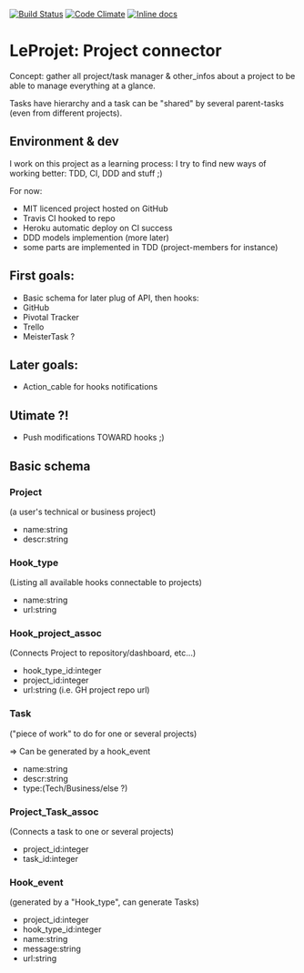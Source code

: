 [![Build Status](https://travis-ci.org/gfauredumont/LeProjet.svg?branch=master)](https://travis-ci.org/gfauredumont/LeProjet)  [![Code Climate](https://codeclimate.com/github/gfauredumont/LeProjet/badges/gpa.svg)](https://codeclimate.com/github/gfauredumont/LeProjet)
 [![Inline docs](http://inch-ci.org/github/gfauredumont/LeProjet.svg?branch=master)](http://inch-ci.org/github/gfauredumont/LeProjet)
 
# LeProjet: Project connector

Concept: gather all project/task manager & other_infos about a project to be able to manage everything at a glance.

Tasks have hierarchy and a task can be "shared" by several parent-tasks (even from different projects).

## Environment & dev

I work on this project as a learning process: I try to find new ways of working better: TDD, CI, DDD and stuff ;)

For now:
- MIT licenced project hosted on GitHub
- Travis CI hooked to repo
- Heroku automatic deploy on CI success
- DDD models implemention (more later)
- some parts are implemented in TDD (project-members for instance)

## First goals:

- Basic schema for later plug of API, then hooks:
- GitHub
- Pivotal Tracker
- Trello
- MeisterTask ?


## Later goals:
- Action_cable for hooks notifications

## Utimate ?!
- Push modifications TOWARD hooks ;)


## Basic schema

### Project
(a user's technical or business project)
- name:string
- descr:string

### Hook_type
(Listing all available hooks connectable to projects)
- name:string
- url:string

### Hook_project_assoc
(Connects Project to repository/dashboard, etc...)
- hook_type_id:integer
- project_id:integer
- url:string  (i.e. GH project repo url)


### Task
("piece of work" to do for one or several projects)

=> Can be generated by a hook_event
- name:string
- descr:string
- type:(Tech/Business/else ?)

### Project_Task_assoc
(Connects a task to one or several projects)
- project_id:integer
- task_id:integer

### Hook_event
(generated by a "Hook_type", can generate Tasks)
- project_id:integer
- hook_type_id:integer
- name:string
- message:string
- url:string
